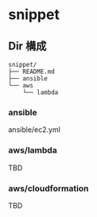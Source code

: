# snippet

## Dir 構成

```
snippet/
├── README.md
├── ansible
└── aws
    └── lambda
```

### ansible
ansible/ec2.yml  

### aws/lambda
TBD  

### aws/cloudformation
TBD  

